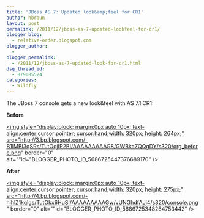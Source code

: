 ```yaml
---
title: 'JBoss AS 7: Updated look&amp;feel for CR1'
author: hbraun
layout: post
permalink: /2011/12/jboss-as-7-updated-lookfeel-for-cr1/
blogger_blog:
  - relative-order.blogspot.com
blogger_author:
  - 
blogger_permalink:
  - /2011/12/jboss-as-7-updated-look-for-cr1.html
dsq_thread_id:
  - 879085524
categories:
  - Wildfly
---
```

The JBoss 7 console gets a new look&#038;feel with AS 7.1.CR1:

<span style="font-weight:bold;">Before</span>

<a onblur="try {parent.deselectBloggerImageGracefully();} catch(e) {}" href="http://3.bp.blogspot.com/-B1lMBi3qSRs/TutOqjIP2BI/AAAAAAAAAG8/GWBkaZQQgDY/s1600/org_before.png"><img style="display:block; margin:0px auto 10px; text-align:center;cursor:pointer; cursor:hand;width: 320px; height: 264px;" src="http://3.bp.blogspot.com/-B1lMBi3qSRs/TutOqjIP2BI/AAAAAAAAAG8/GWBkaZQQgDY/s320/org_before.png" border="0" alt=""id="BLOGGER_PHOTO_ID_5686725447376689170" /></a>

<span style="font-weight:bold;">After</span>

<a onblur="try {parent.deselectBloggerImageGracefully();} catch(e) {}" href="http://4.bp.blogspot.com/-hihlZ1kqlgs/TutOkx6HuSI/AAAAAAAAAGw/vUNGhdfAJj4/s1600/console.png"><img style="display:block; margin:0px auto 10px; text-align:center;cursor:pointer; cursor:hand;width: 320px; height: 275px;" src="http://4.bp.blogspot.com/-hihlZ1kqlgs/TutOkx6HuSI/AAAAAAAAAGw/vUNGhdfAJj4/s320/console.png" border="0" alt=""id="BLOGGER_PHOTO_ID_5686725348264753442" /></a>
